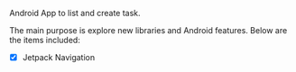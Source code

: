 Android App to list and create task.

The main purpose is explore new libraries and Android features. Below are the items included:

- [x] Jetpack Navigation
